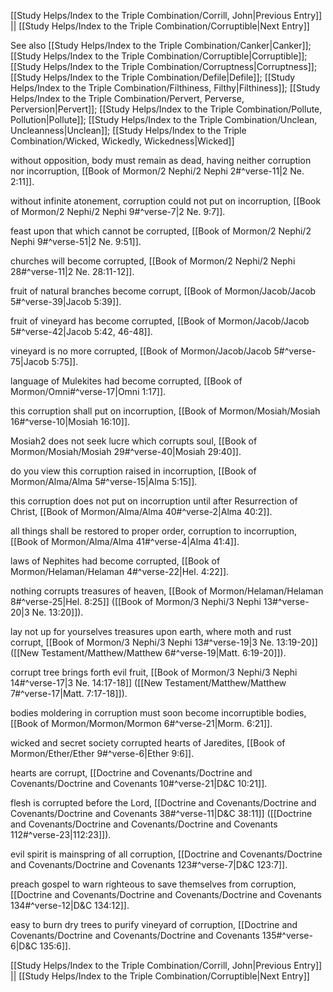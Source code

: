 [[Study Helps/Index to the Triple Combination/Corrill, John|Previous Entry]]  ||  [[Study Helps/Index to the Triple Combination/Corruptible|Next Entry]]

 See also [[Study Helps/Index to the Triple Combination/Canker|Canker]]; [[Study Helps/Index to the Triple Combination/Corruptible|Corruptible]]; [[Study Helps/Index to the Triple Combination/Corruptness|Corruptness]]; [[Study Helps/Index to the Triple Combination/Defile|Defile]]; [[Study Helps/Index to the Triple Combination/Filthiness, Filthy|Filthiness]]; [[Study Helps/Index to the Triple Combination/Pervert, Perverse, Perversion|Pervert]]; [[Study Helps/Index to the Triple Combination/Pollute, Pollution|Pollute]]; [[Study Helps/Index to the Triple Combination/Unclean, Uncleanness|Unclean]]; [[Study Helps/Index to the Triple Combination/Wicked, Wickedly, Wickedness|Wicked]]

 without opposition, body must remain as dead, having neither corruption nor incorruption, [[Book of Mormon/2 Nephi/2 Nephi 2#^verse-11|2 Ne. 2:11]].

 without infinite atonement, corruption could not put on incorruption, [[Book of Mormon/2 Nephi/2 Nephi 9#^verse-7|2 Ne. 9:7]].

 feast upon that which cannot be corrupted, [[Book of Mormon/2 Nephi/2 Nephi 9#^verse-51|2 Ne. 9:51]].

 churches will become corrupted, [[Book of Mormon/2 Nephi/2 Nephi 28#^verse-11|2 Ne. 28:11-12]].

 fruit of natural branches become corrupt, [[Book of Mormon/Jacob/Jacob 5#^verse-39|Jacob 5:39]].

 fruit of vineyard has become corrupted, [[Book of Mormon/Jacob/Jacob 5#^verse-42|Jacob 5:42, 46-48]].

 vineyard is no more corrupted, [[Book of Mormon/Jacob/Jacob 5#^verse-75|Jacob 5:75]].

 language of Mulekites had become corrupted, [[Book of Mormon/Omni#^verse-17|Omni 1:17]].

 this corruption shall put on incorruption, [[Book of Mormon/Mosiah/Mosiah 16#^verse-10|Mosiah 16:10]].

 Mosiah2 does not seek lucre which corrupts soul, [[Book of Mormon/Mosiah/Mosiah 29#^verse-40|Mosiah 29:40]].

 do you view this corruption raised in incorruption, [[Book of Mormon/Alma/Alma 5#^verse-15|Alma 5:15]].

 this corruption does not put on incorruption until after Resurrection of Christ, [[Book of Mormon/Alma/Alma 40#^verse-2|Alma 40:2]].

 all things shall be restored to proper order, corruption to incorruption, [[Book of Mormon/Alma/Alma 41#^verse-4|Alma 41:4]].

 laws of Nephites had become corrupted, [[Book of Mormon/Helaman/Helaman 4#^verse-22|Hel. 4:22]].

 nothing corrupts treasures of heaven, [[Book of Mormon/Helaman/Helaman 8#^verse-25|Hel. 8:25]] ([[Book of Mormon/3 Nephi/3 Nephi 13#^verse-20|3 Ne. 13:20]]).

 lay not up for yourselves treasures upon earth, where moth and rust corrupt, [[Book of Mormon/3 Nephi/3 Nephi 13#^verse-19|3 Ne. 13:19-20]] ([[New Testament/Matthew/Matthew 6#^verse-19|Matt. 6:19-20]]).

 corrupt tree brings forth evil fruit, [[Book of Mormon/3 Nephi/3 Nephi 14#^verse-17|3 Ne. 14:17-18]] ([[New Testament/Matthew/Matthew 7#^verse-17|Matt. 7:17-18]]).

 bodies moldering in corruption must soon become incorruptible bodies, [[Book of Mormon/Mormon/Mormon 6#^verse-21|Morm. 6:21]].

 wicked and secret society corrupted hearts of Jaredites, [[Book of Mormon/Ether/Ether 9#^verse-6|Ether 9:6]].

 hearts are corrupt, [[Doctrine and Covenants/Doctrine and Covenants/Doctrine and Covenants 10#^verse-21|D&C 10:21]].

 flesh is corrupted before the Lord, [[Doctrine and Covenants/Doctrine and Covenants/Doctrine and Covenants 38#^verse-11|D&C 38:11]] ([[Doctrine and Covenants/Doctrine and Covenants/Doctrine and Covenants 112#^verse-23|112:23]]).

 evil spirit is mainspring of all corruption, [[Doctrine and Covenants/Doctrine and Covenants/Doctrine and Covenants 123#^verse-7|D&C 123:7]].

 preach gospel to warn righteous to save themselves from corruption, [[Doctrine and Covenants/Doctrine and Covenants/Doctrine and Covenants 134#^verse-12|D&C 134:12]].

 easy to burn dry trees to purify vineyard of corruption, [[Doctrine and Covenants/Doctrine and Covenants/Doctrine and Covenants 135#^verse-6|D&C 135:6]].

[[Study Helps/Index to the Triple Combination/Corrill, John|Previous Entry]]  ||  [[Study Helps/Index to the Triple Combination/Corruptible|Next Entry]]